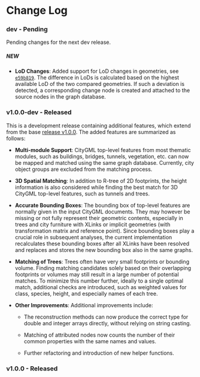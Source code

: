 # Change Log

### dev - Pending

Pending changes for the next dev release.

##### NEW

* **LoD Changes**: Added support for LoD changes in geometries,
  see [`e59b819`](https://github.com/tum-gis/citymodel-compare/commit/e59b81922dfff9a335cc442b6e4fd95087f8e91b).
  The difference in LoDs is calculated based on the highest available LoD of the two compared geometries.
  If such a deviation is detected, a corresponding change node is created and attached to the source nodes in the graph
  database.

### v1.0.0-dev - Released

This is a development release containing additional features, which extend from the
base [release v1.0.0](https://github.com/tum-gis/citymodel-compare/releases/tag/v1.0.0). The added features are
summarized as follows:

+ **Multi-module Support**: CityGML top-level features from most thematic modules, such as buildings, bridges, tunnels,
  vegetation, etc. can now be mapped and matched using the same graph database. Currently, city object groups are
  excluded from the matching process.

+ **3D Spatial Matching**: In addition to R-tree of 2D footprints, the height information is also considered while
  finding the best match for 3D CityGML top-level features, such as tunnels and trees.

+ **Accurate Bounding Boxes**: The bounding box of top-level features are normally given in the input CityGML documents.
  They may however be missing or not fully represent their geometric contents, especially in trees and city furniture
  with XLinks or implicit geometries (with transformation matrix and reference point). Since bounding boxes play a
  crucial role in subsequent analyses, the current implementation recalculates these bounding boxes after all XLinks
  have been resolved and replaces and stores the new bounding box also in the same graphs.

+ **Matching of Trees**: Trees often have very small footprints or bounding volume. Finding matching candidates solely
  based on their overlapping footprints or volumes may still result in a large number of potential matches. To minimize
  this number further, ideally to a single optimal match, additional checks are introduced, such as weighted values for
  class, species, height, and especially names of each tree.

+ **Other Improvements**: Additional improvements include:

    + The reconstruction methods can now produce the correct type for double and integer arrays directly, without
      relying on string casting.

    + Matching of attributed nodes now counts the number of their common properties with the same names and values.

    + Further refactoring and introduction of new helper functions.

### v1.0.0 - Released